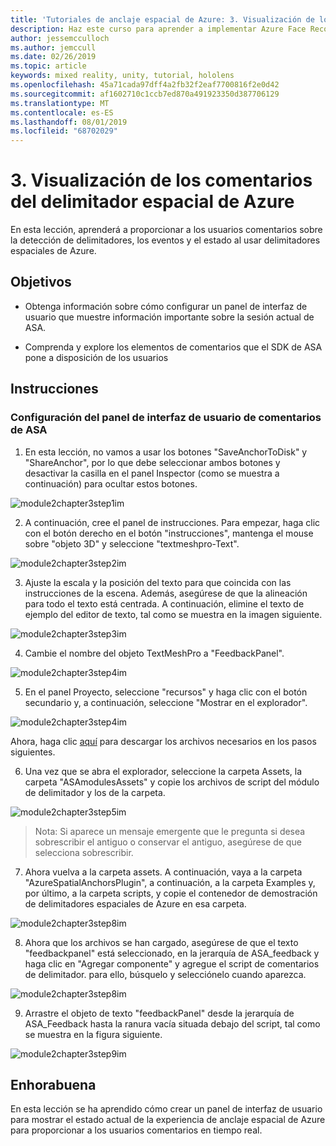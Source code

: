 ```yaml
---
title: 'Tutoriales de anclaje espacial de Azure: 3. Visualización de los comentarios del delimitador espacial de Azure'
description: Haz este curso para aprender a implementar Azure Face Recognition dentro de una aplicación de realidad mixta.
author: jessemcculloch
ms.author: jemccull
ms.date: 02/26/2019
ms.topic: article
keywords: mixed reality, unity, tutorial, hololens
ms.openlocfilehash: 45a71cada97dff4a2fb32f2eaf7700816f2e0d42
ms.sourcegitcommit: af1602710c1ccb7ed870a491923350d387706129
ms.translationtype: MT
ms.contentlocale: es-ES
ms.lasthandoff: 08/01/2019
ms.locfileid: "68702029"
---
```

# <a name="3-displaying-azure-spatial-anchor-feedback"></a>3. Visualización de los comentarios del delimitador espacial de Azure

En esta lección, aprenderá a proporcionar a los usuarios comentarios sobre la detección de delimitadores, los eventos y el estado al usar delimitadores espaciales de Azure.

## <a name="objectives"></a>Objetivos

* Obtenga información sobre cómo configurar un panel de interfaz de usuario que muestre información importante sobre la sesión actual de ASA.

* Comprenda y explore los elementos de comentarios que el SDK de ASA pone a disposición de los usuarios

## <a name="instructions"></a>Instrucciones

### <a name="set-up-asa-feedback-ui-panel"></a>Configuración del panel de interfaz de usuario de comentarios de ASA

1. En esta lección, no vamos a usar los botones "SaveAnchorToDisk" y "ShareAnchor", por lo que debe seleccionar ambos botones y desactivar la casilla en el panel Inspector (como se muestra a continuación) para ocultar estos botones.
   

![module2chapter3step1im](images/module2chapter3step1im.PNG)

2. A continuación, cree el panel de instrucciones. Para empezar, haga clic con el botón derecho en el botón "instrucciones", mantenga el mouse sobre "objeto 3D" y seleccione "textmeshpro-Text".

![module2chapter3step2im](images/module2chapter3step2im.PNG)

3. Ajuste la escala y la posición del texto para que coincida con las instrucciones de la escena. Además, asegúrese de que la alineación para todo el texto está centrada. A continuación, elimine el texto de ejemplo del editor de texto, tal como se muestra en la imagen siguiente.

![module2chapter3step3im](images/module2chapter3step3im.PNG)

4. Cambie el nombre del objeto TextMeshPro a "FeedbackPanel".
   

![module2chapter3step4im](images/module2chapter3step4im.PNG)

5. En el panel Proyecto, seleccione "recursos" y haga clic con el botón secundario y, a continuación, seleccione "Mostrar en el explorador".
   

![module2chapter3step4im](images/module2chapter3step5im.PNG)

Ahora, haga clic [aquí](https://onedrive.live.com/?authkey=%21ABXEC8PvyQu8Qd8&id=5B7335C4342BCB0E%21395636&cid=5B7335C4342BCB0E) para descargar los archivos necesarios en los pasos siguientes.

6. Una vez que se abra el explorador, seleccione la carpeta Assets, la carpeta "ASAmodulesAssets" y copie los archivos de script del módulo de delimitador y los de la carpeta. 

![module2chapter3step5im](images/module2chapter3step6im.PNG)

> Nota: Si aparece un mensaje emergente que le pregunta si desea sobrescribir el antiguo o conservar el antiguo, asegúrese de que selecciona sobrescribir.

7. Ahora vuelva a la carpeta assets. A continuación, vaya a la carpeta "AzureSpatialAnchorsPlugin", a continuación, a la carpeta Examples y, por último, a la carpeta scripts, y copie el contenedor de demostración de delimitadores espaciales de Azure en esa carpeta. 

![module2chapter3step8im](images/module2chapter3step7im.PNG)

8. Ahora que los archivos se han cargado, asegúrese de que el texto "feedbackpanel" está seleccionado, en la jerarquía de ASA_feedback y haga clic en "Agregar componente" y agregue el script de comentarios de delimitador. para ello, búsquelo y selecciónelo cuando aparezca. 

![module2chapter3step8im](images/module2chapter3step8im.PNG)

9. Arrastre el objeto de texto "feedbackPanel" desde la jerarquía de ASA_Feedback hasta la ranura vacía situada debajo del script, tal como se muestra en la figura siguiente. 

![module2chapter3step9im](images/module2chapter3step9im.PNG)

## <a name="congratulations"></a>Enhorabuena

En esta lección se ha aprendido cómo crear un panel de interfaz de usuario para mostrar el estado actual de la experiencia de anclaje espacial de Azure para proporcionar a los usuarios comentarios en tiempo real.


